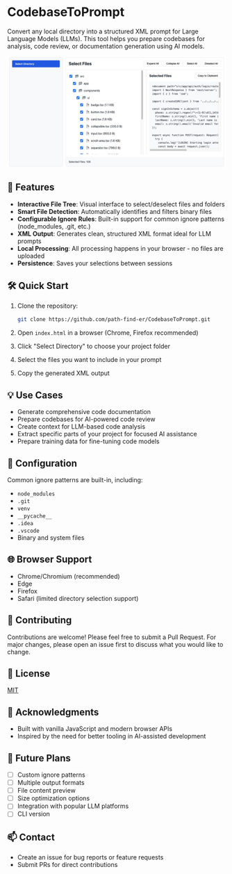 # CodebaseToPrompt

Convert any local directory into a structured XML prompt for Large Language Models (LLMs). This tool helps you prepare codebases for analysis, code review, or documentation generation using AI models.

![User Interface](UI.jpg)

## 🚀 Features

- **Interactive File Tree**: Visual interface to select/deselect files and folders
- **Smart File Detection**: Automatically identifies and filters binary files
- **Configurable Ignore Rules**: Built-in support for common ignore patterns (node_modules, .git, etc.)
- **XML Output**: Generates clean, structured XML format ideal for LLM prompts
- **Local Processing**: All processing happens in your browser - no files are uploaded
- **Persistence**: Saves your selections between sessions

## 🛠️ Quick Start

1. Clone the repository:
   ```bash
   git clone https://github.com/path-find-er/CodebaseToPrompt.git
   ```

2. Open `index.html` in a browser (Chrome, Firefox recommended)
3. Click "Select Directory" to choose your project folder
4. Select the files you want to include in your prompt
5. Copy the generated XML output

## 💡 Use Cases

- Generate comprehensive code documentation
- Prepare codebases for AI-powered code review
- Create context for LLM-based code analysis
- Extract specific parts of your project for focused AI assistance
- Prepare training data for fine-tuning code models

## 🔧 Configuration

Common ignore patterns are built-in, including:
- `node_modules`
- `.git`
- `venv`
- `__pycache__`
- `.idea`
- `.vscode`
- Binary and system files

## 🌐 Browser Support

- Chrome/Chromium (recommended)
- Edge
- Firefox
- Safari (limited directory selection support)

## 🤝 Contributing

Contributions are welcome! Please feel free to submit a Pull Request. For major changes, please open an issue first to discuss what you would like to change.

## 📝 License

[MIT](LICENSE)

## 🙏 Acknowledgments

- Built with vanilla JavaScript and modern browser APIs
- Inspired by the need for better tooling in AI-assisted development

## 🔮 Future Plans

- [ ] Custom ignore patterns
- [ ] Multiple output formats
- [ ] File content preview
- [ ] Size optimization options
- [ ] Integration with popular LLM platforms
- [ ] CLI version

## 📫 Contact

- Create an issue for bug reports or feature requests
- Submit PRs for direct contributions
